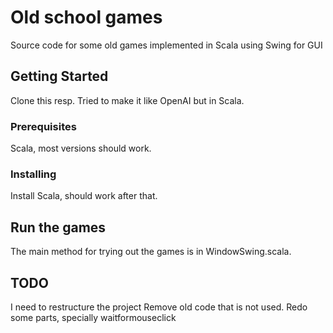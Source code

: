 # Old school games

Source code for some old games implemented in Scala using Swing for GUI

## Getting Started

Clone this resp. Tried to make it like OpenAI but in Scala.

### Prerequisites

Scala, most versions should work.

### Installing

Install Scala, should work after that. 


## Run the games

The main method for trying out the games is in WindowSwing.scala.

## TODO

I need to restructure the project
Remove old code that is not used.
Redo some parts, specially waitformouseclick
